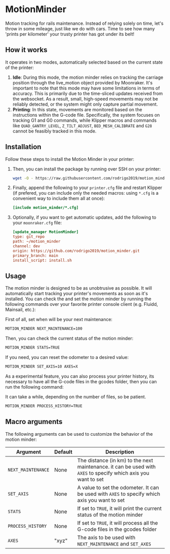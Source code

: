 # MotionMinder

Motion tracking for rails maintenance. Instead of relying solely on time, let's throw in some mileage, just like we do with cars. Time to see how many 'prints per kilometer' your trusty printer has got under its belt!

## How it works

It operates in two modes, automatically selected based on the current state of the printer:

  1. **Idle**: During this mode, the motion minder relies on tracking the carriage position through the live_motion object provided by Moonraker. It's important to note that this mode may have some limitations in terms of accuracy. This is primarily due to the time-sliced updates received from the websocket. As a result, small, high-speed movements may not be reliably detected, or the system might only capture partial movement.
  1. **Printing**: In this state, movements are monitored based on the instructions within the G-code file. Specifically, the system focuses on tracking G1 and G0 commands, while Klipper macros and commands like `QUAD_GANTRY_LEVEL`, `Z_TILT_ADJUST`, `BED_MESH_CALIBRATE` and `G28` cannot be feasibly tracked in this mode.

## Installation

Follow these steps to install the Motion Minder in your printer:

  1. Then, you can install the package by running over SSH on your printer:

     ```bash
     wget -O - https://raw.githubusercontent.com/rodrigo2019/motion_minder/main/install.sh | bash
     ```

  1. Finally, append the following to your `printer.cfg` file and restart Klipper (if prefered, you can include only the needed macros: using `*.cfg` is a convenient way to include them all at once):

     ```ini
     [include motion_minder/*.cfg]
     ```

  1. Optionally, if you want to get automatic updates, add the following to your `moonraker.cfg` file:

     ```ini
     [update_manager MotionMinder]
     type: git_repo
     path: ~/motion_minder
     channel: dev
     origin: https://github.com/rodrigo2019/motion_minder.git
     primary_branch: main
     install_script: install.sh
     ```
## Usage

The motion minder is designed to be as unobtrusive as possible. It will automatically start tracking your printer's 
movements as soon as it's installed. You can check the and set the motion minder by running the following 
commands over your favorite printer console client (e.g. Fluidd, Mainsail, etc.):

First of all, set when will be your next maintenance:

```bash
MOTION_MINDER NEXT_MAINTENANCE=100
```

Then, you can check the current status of the motion minder:

```bash
MOTION_MINDER STATS=TRUE
```

If you need, you can reset the odometer to a desired value:

```bash
MOTION_MINDER SET_AXIS=10 AXES=X
```

As a experimental feature, you can also process your printer history, its necessary to have all the G-code files in the 
gcodes folder, then you can run the following command:

It can take a while, depending on the number of files, so be patient.
```bash
MOTION_MINDER PROCESS_HISTORY=TRUE
```

## Macro arguments

The following arguments can be used to customize the behavior of the motion minder:

| Argument           | Default | Description                                                                                                    |
|--------------------|---------|----------------------------------------------------------------------------------------------------------------|
| `NEXT_MAINTENANCE` | None    | The distance (in km) to the next maintenance. it can be used with `AXES` to specify which axis you want to set |
| `SET_AXIS`         | None    | A value to set the odometer. It can be used with `AXES` to specify which axis you want to set                  |
| `STATS`            | None    | If set to `TRUE`, it will print the current status of the motion minder                                         |
| `PROCESS_HISTORY`  | None    | If set to `TRUE`, it will process all the G-code files in the gcodes folder                                     |
| `AXES`             | "xyz"   | The axis to be used with `NEXT_MAINTENANCE` and `SET_AXES`                                                     |